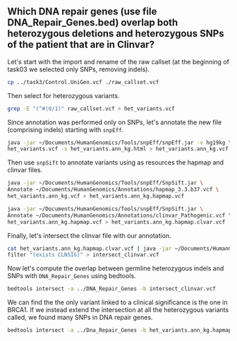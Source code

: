 ## Which DNA repair genes (use file DNA_Repair_Genes.bed) overlap both heterozygous deletions and heterozygous SNPs of the patient that are in Clinvar?

Let's start with the import and rename of the raw callset (at the beginning of task03 we selected only SNPs, removing indels).

```bash
cp ../task3/Control.UniGen.vcf ./raw_callset.vcf
```

Then select for heterozygous variants.

```bash
grep -E "(^#|0/1)" raw_callset.vcf > het_variants.vcf
```


Since annotation was performed only on SNPs, let's annotate the new file (comprising indels) starting with `snpEff`.

```bash
java -jar ~/Documents/HumanGenomics/Tools/snpEff/snpEff.jar -v hg19kg \
het_variants.vcf -s het_variants.ann_kg.html > het_variants.ann_kg.vcf
```

Then use `snpSift` to annotate variants using as resources the hapmap and clinvar files.

```bash
java -jar ~/Documents/HumanGenomics/Tools/snpEff/SnpSift.jar \
Annotate ~/Documents/HumanGenomics/Annotations/hapmap_3.3.b37.vcf \
het_variants.ann_kg.vcf > het_variants.ann_kg.hapmap.vcf
```

```bash
java -jar ~/Documents/HumanGenomics/Tools/snpEff/SnpSift.jar \
Annotate ~/Documents/HumanGenomics/Annotations/clinvar_Pathogenic.vcf \
het_variants.ann_kg.hapmap.vcf > het_variants.ann_kg.hapmap.clvar.vcf
```

Finally, let's intersect the clinvar file with our annotation.

```bash
cat het_variants.ann_kg.hapmap.clvar.vcf | java -jar ~/Documents/HumanGenomics/Tools/snpEff/SnpSift.jar \
filter "(exists CLNSIG)" > intersect_clinvar.vcf
```

Now let's compute the overlap between germline heterozygous indels and SNPs with `DNA_Repair_Genes` using bedtools.

```bash
bedtools intersect -a ../DNA_Repair_Genes -b intersect_clinvar.vcf
```

We can find the the only variant linked to a clinical significance is the one in BRCA1.
If we instead extend the intersection at all the heterozygous variants called, we found many SNPs in DNA repair genes.

```bash
bedtools intersect -a ../Dna_Repair_Genes -b het_variants.ann_kg.hapmap.clvar.vcf
```





